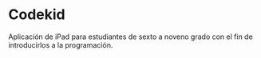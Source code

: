 Codekid
=======

Aplicación de iPad para estudiantes de sexto a noveno grado con el fin de introducirlos a la programación.
